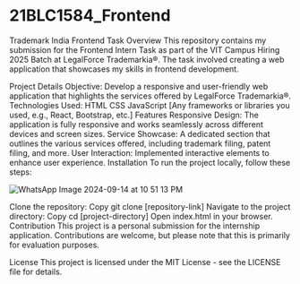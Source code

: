 # 21BLC1584_Frontend
Trademark India Frontend Task
Overview
This repository contains my submission for the Frontend Intern Task as part of the VIT Campus Hiring 2025 Batch at LegalForce Trademarkia®. The task involved creating a web application that showcases my skills in frontend development.

Project Details
Objective: Develop a responsive and user-friendly web application that highlights the services offered by LegalForce Trademarkia®.
Technologies Used:
HTML
CSS
JavaScript
[Any frameworks or libraries you used, e.g., React, Bootstrap, etc.]
Features
Responsive Design: The application is fully responsive and works seamlessly across different devices and screen sizes.
Service Showcase: A dedicated section that outlines the various services offered, including trademark filing, patent filing, and more.
User Interaction: Implemented interactive elements to enhance user experience.
Installation
To run the project locally, follow these steps:

![WhatsApp Image 2024-09-14 at 10 51 13 PM](https://github.com/user-attachments/assets/87c8cb0e-d15c-42db-8ffe-b4896b702309)

Clone the repository:
Copy
git clone [repository-link]
Navigate to the project directory:
Copy
cd [project-directory]
Open index.html in your browser.
Contribution
This project is a personal submission for the internship application. Contributions are welcome, but please note that this is primarily for evaluation purposes.

License
This project is licensed under the MIT License - see the LICENSE file for details.



